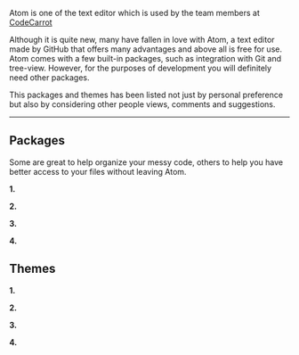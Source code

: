 Atom is one of the text editor which is used by the team members at [CodeCarrot](http://codecarrot.net/)

Although it is quite new, many have fallen in love with Atom, a text editor made by GitHub that offers many advantages and above all is free for use. Atom comes with a few built-in packages, such as integration with Git and tree-view. However, for the purposes of development you will definitely need other packages.

This packages and themes has been listed not just by personal preference but also by considering other people views, comments and suggestions.

***

## Packages

Some are great to help organize your messy code, others to help you have better access to your files without leaving Atom.

**1.**

**2.**

**3.**

**4.**


## Themes

**1.**

**2.**

**3.**

**4.**
